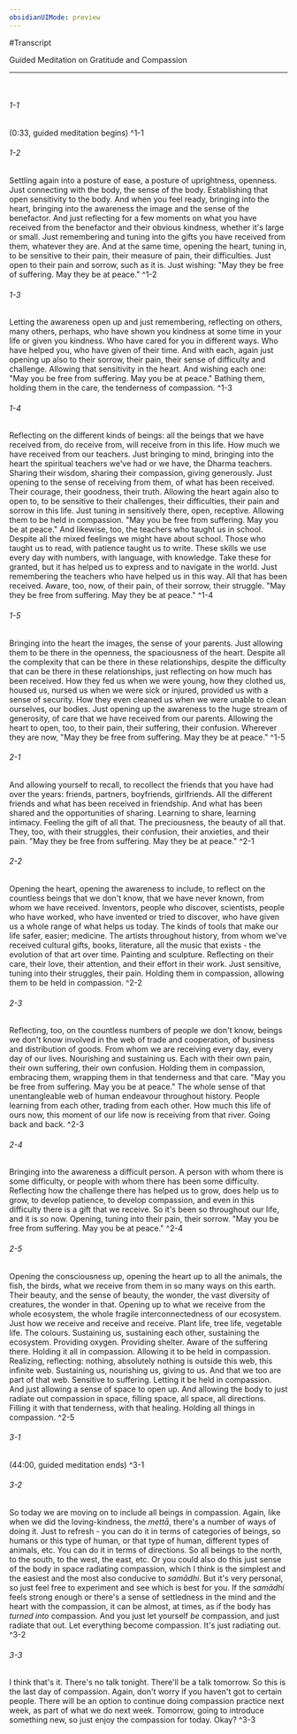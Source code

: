 ```yaml
---
obsidianUIMode: preview
---
```

#Transcript

<span class="firstLink"><a data-href="Guided Meditation on Gratitude and Compassion" class="internal-link">Guided Meditation on Gratitude and Compassion</a></span>

---
<br/>

###### 1-1
(0:33, guided meditation begins) ^1-1
###### 1-2
Settling again into a posture of ease, a posture of uprightness, openness. Just connecting with the body, the sense of the body. Establishing that open sensitivity to the body. And when you feel ready, bringing into the heart, bringing into the awareness the image and the sense of the benefactor. And just reflecting for a few moments on what you have received from the benefactor and their obvious kindness, whether it's large or small. Just remembering and tuning into the gifts you have received from them, whatever they are. And at the same time, opening the heart, tuning in, to be sensitive to their pain, their measure of pain, their difficulties. Just open to their pain and sorrow, such as it is. Just wishing: "May they be free of suffering. May they be at peace.<span class="firstLink"><a aria-label-position="top" aria-label="Guided Meditation on Gratitude and Compassion > Compassion to benefactor" data-href="Guided Meditation on Gratitude and Compassion#Compassion to benefactor" class="internal-link">&quot;</a></span> ^1-2
###### 1-3
Letting the awareness open up and just remembering, reflecting on others, many others, perhaps, who have shown you kindness at some time in your life or given you kindness. Who have cared for you in different ways. Who have helped you, who have given of their time. And with each, again just opening up also to their sorrow, their pain, their sense of difficulty and challenge. Allowing that sensitivity in the heart. And wishing each one: "May you be free from suffering. May you be at peace." Bathing them, holding them in the care, the tenderness of compassion<span class="firstLink"><a aria-label-position="top" aria-label="Guided Meditation on Gratitude and Compassion > Compassion to those to whom you are grateful" data-href="Guided Meditation on Gratitude and Compassion#Compassion to those to whom you are grateful" class="internal-link">.</a></span> ^1-3
###### 1-4
Reflecting on the different kinds of beings: all the beings that we have received from, do receive from, will receive from in this life. How much we have received from our teachers. Just bringing to mind, bringing into the heart the spiritual teachers we've had or we have, the Dharma teachers. Sharing their wisdom, sharing their compassion, giving generously. Just opening to the sense of receiving from them, of what has been received. Their courage, their goodness, their truth. Allowing the heart again also to open to, to be sensitive to their challenges, their difficulties, their pain and sorrow in this life. Just tuning in sensitively there, open, receptive. Allowing them to be held in compassion. "May you be free from suffering. May you be at peace." And likewise, too, the teachers who taught us in school. Despite all the mixed feelings we might have about school. Those who taught us to read, with patience taught us to write. These skills we use every day with numbers, with language, with knowledge. Take these for granted, but it has helped us to express and to navigate in the world. Just remembering the teachers who have helped us in this way. All that has been received. Aware, too, now, of their pain, of their sorrow, their struggle. "May they be free from suffering. May they be at peace.<span class="firstLink"><a aria-label-position="top" aria-label="Guided Meditation on Gratitude and Compassion > Compassion to those from whom we have received" data-href="Guided Meditation on Gratitude and Compassion#Compassion to those from whom we have received" class="internal-link">&quot;</a></span> ^1-4
###### 1-5
Bringing into the heart the images, the sense of your parents. Just allowing them to be there in the openness, the spaciousness of the heart. Despite all the complexity that can be there in these relationships, despite the difficulty that can be there in these relationships, just reflecting on how much has been received. How they fed us when we were young, how they clothed us, housed us, nursed us when we were sick or injured, provided us with a sense of security. How they even cleaned us when we were unable to clean ourselves, our bodies. Just opening up the awareness to the huge stream of generosity, of care that we have received from our parents. Allowing the heart to open, too, to their pain, their suffering, their confusion. Wherever they are now, "May they be free from suffering. May they be at peace.<span class="firstLink"><a aria-label-position="top" aria-label="Guided Meditation on Gratitude and Compassion > Compassion to the parents" data-href="Guided Meditation on Gratitude and Compassion#Compassion to the parents" class="internal-link">&quot;</a></span> ^1-5
###### 2-1
And allowing yourself to recall, to recollect the friends that you have had over the years: friends, partners, boyfriends, girlfriends. All the different friends and what has been received in friendship. And what has been shared and the opportunities of sharing. Learning to share, learning intimacy. Feeling the gift of all that. The preciousness, the beauty of all that. They, too, with their struggles, their confusion, their anxieties, and their pain. "May they be free from suffering. May they be at peace.<span class="firstLink"><a aria-label-position="top" aria-label="Guided Meditation on Gratitude and Compassion > Compassion to friends" data-href="Guided Meditation on Gratitude and Compassion#Compassion to friends" class="internal-link">&quot;</a></span> ^2-1
###### 2-2
Opening the heart, opening the awareness to include, to reflect on the countless beings that we don't know, that we have never known, from whom we have received. Inventors, people who discover, scientists, people who have worked, who have invented or tried to discover, who have given us a whole range of what helps us today. The kinds of tools that make our life safer, easier; medicine. The artists throughout history, from whom we've received cultural gifts, books, literature, all the music that exists - the evolution of that art over time. Painting and sculpture. Reflecting on their care, their love, their attention, and their effort in their work. Just sensitive, tuning into their struggles, their pain. Holding them in compassion, allowing them to be held in compassion<span class="firstLink"><a aria-label-position="top" aria-label="Guided Meditation on Gratitude and Compassion > Compassion to investors and artists" data-href="Guided Meditation on Gratitude and Compassion#Compassion to investors and artists" class="internal-link">.</a></span> ^2-2
###### 2-3
Reflecting, too, on the countless numbers of people we don't know, beings we don't know involved in the web of trade and cooperation, of business and distribution of goods. From whom we are receiving every day, every day of our lives. Nourishing and sustaining us. Each with their own pain, their own suffering, their own confusion. Holding them in compassion, embracing them, wrapping them in that tenderness and that care. "May you be free from suffering. May you be at peace." The whole sense of that unentangleable web of human endeavour throughout history. People learning from each other, trading from each other. How much this life of ours now, this moment of our life now is receiving from that river. Going back and back<span class="firstLink"><a aria-label-position="top" aria-label="Guided Meditation on Gratitude and Compassion > Compassion to business people" data-href="Guided Meditation on Gratitude and Compassion#Compassion to business people" class="internal-link">.</a></span> ^2-3
###### 2-4
Bringing into the awareness a difficult person. A person with whom there is some difficulty, or people with whom there has been some difficulty. Reflecting how the challenge there has helped us to grow, does help us to grow, to develop patience, to develop compassion, and even in this difficulty there is a gift that we receive. So it's been so throughout our life, and it is so now. Opening, tuning into their pain, their sorrow. "May you be free from suffering. May you be at peace.<span class="firstLink"><a aria-label-position="top" aria-label="Guided Meditation on Gratitude and Compassion > Compassion to a difficult person" data-href="Guided Meditation on Gratitude and Compassion#Compassion to a difficult person" class="internal-link">&quot;</a></span> ^2-4
###### 2-5
Opening the consciousness up, opening the heart up to all the animals, the fish, the birds, what we receive from them in so many ways on this earth. Their beauty, and the sense of beauty, the wonder, the vast diversity of creatures, the wonder in that. Opening up to what we receive from the whole ecosystem, the whole fragile interconnectedness of our ecosystem. Just how we receive and receive and receive. Plant life, tree life, vegetable life. The colours. Sustaining us, sustaining each other, sustaining the ecosystem. Providing oxygen. Providing shelter. Aware of the suffering there. Holding it all in compassion. Allowing it to be held in compassion. Realizing, reflecting: nothing, absolutely nothing is outside this web, this infinite web. Sustaining us, nourishing us, giving to us. And that we too are part of that web. Sensitive to suffering. Letting it be held in compassion. And just allowing a sense of space to open up. And allowing the body to just radiate out compassion in space, filling space, all space, all directions. Filling it with that tenderness, with that healing. Holding all things in compassion<span class="firstLink"><a aria-label-position="top" aria-label="Guided Meditation on Gratitude and Compassion > Compassion to all animals and plant life" data-href="Guided Meditation on Gratitude and Compassion#Compassion to all animals and plant life" class="internal-link">.</a></span> ^2-5
###### 3-1
(44:00, guided meditation ends) ^3-1
###### 3-2
So today we are moving on to include all beings in compassion. Again, like when we did the loving-kindness, the _mettā_, there's a number of ways of doing it. Just to refresh - you can do it in terms of categories of beings, so humans or this type of human, or that type of human, different types of animals, etc. You can do it in terms of directions. So all beings to the north, to the south, to the west, the east, etc. Or you could also do this just sense of the body in space radiating compassion, which I think is the simplest and the easiest and the most also conducive to _samādhi_. But it's very personal, so just feel free to experiment and see which is best for you. If the _samādhi_ feels strong enough or there's a sense of settledness in the mind and the heart with the compassion, it can be almost, at times, as if the body has _turned into_ compassion. And you just let yourself _be_ compassion, and just radiate that out. Let everything become compassion. It's just radiating out<span class="firstLink"><a aria-label-position="top" aria-label="Guided Meditation on Gratitude and Compassion > Compassion according to categories of being or directions or just the sense of the body radiating compassion" data-href="Guided Meditation on Gratitude and Compassion#Compassion according to categories of being or directions or just the sense of the body radiating compassion" class="internal-link">.</a></span> ^3-2
###### 3-3
I think that's it. There's no talk tonight. There'll be a talk tomorrow. So this is the last day of compassion. Again, don't worry if you haven't got to certain people. There will be an option to continue doing compassion practice next week, as part of what we do next week. Tomorrow, going to introduce something new, so just enjoy the compassion for today. Okay? ^3-3
